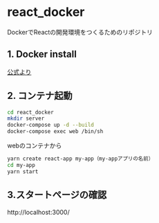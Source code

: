# react_docker

DockerでReactの開発環境をつくるためのリポジトリ

## 1. Docker install

[公式より](https://matsuand.github.io/docs.docker.jp.onthefly/get-docker/)

## 2. コンテナ起動

```bash
cd react_docker
mkdir server
docker-compose up -d --build  
docker-compose exec web /bin/sh 
```

webのコンテナから

```bash
yarn create react-app my-app（my-appアプリの名前）
cd my-app
yarn start
```

## 3.スタートページの確認

http://localhost:3000/ 